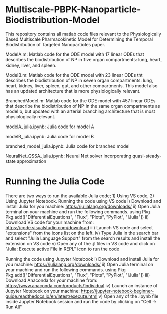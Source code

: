 # Multiscale-PBPK-Nanoparticle-Biodistribution-Model
This repository contains all matlab code files relevant to the Physiologically Based Multiscale Pharmacokinetic Model for Determining the Temporal Biodistribution of Targeted Nanoparticles paper.

ModelA.m:
Matlab code for the ODE model with 17 linear ODEs that describes the biodistribution of NP in five organ compartments: lung, heart, kidney, liver, and spleen. 

ModelB.m:
Matlab code for the ODE model with 23 linear ODEs tht describes the biodistribution of NP in seven organ compartments: lung, heart, kidney, liver, spleen, gut, and other compartments. This model also has an updated architecture that is more physiologically relevant.

BranchedModel.m:
Matlab code for the ODE model with 457 linear ODEs that describe the biodistribution of NP in the same organ compartments as model b, but updated with an arterial branching architecture that is most physiologically relevant. 

modelA_julia.ipynb:
Julia code for model A

modelB_julia.ipynb:
Julia code for model B

branched_model_julia.ipynb:
Julia code for branched model

NeuralNet_QSSA_julia.ipynb:
Neural Net solver incorporating quasi-steady-state approximation

# Running the Julia Code
There are two ways to run the available Julia code; 1) Using VS code, 2) Using Jupyter Notebook. Running the code using VS code i) Download and install Julia for you machine: https://julialang.org/downloads/ ii) Open Julia terminal on your machine and run the following commands. using Pkg Pkg.add(["DifferentialEquations", "Flux", "Plots", "PyPlot", "IJulia"]) ii) Download VS code for your machine from: https://code.visualstudio.com/download iii) Launch VS code and select "extensions" from the icons list on the left. iv) Type Julia in the search bar and select "Julia Language Support" from the search results and install the extension on VS code v) Open any of the .jl files in VS code and click on "Julia: Execute active File in REPL" icon to run the code

Running the code using Jupyter Notebook i) Download and install Julia for you machine: https://julialang.org/downloads/ ii) Open Julia terminal on your machine and run the following commands. using Pkg Pkg.add(["DifferentialEquations", "Flux", "Plots", "PyPlot", "IJulia"]) iii) Download Anaconda for your machine from: https://www.anaconda.com/products/individual iv) Launch an instance of Jupyter Notebook on your machine: https://jupyter-notebook-beginner-guide.readthedocs.io/en/latest/execute.html v) Open any of the .ipynb file inside Jupyter Notebook session and run the code by clicking on "Cell -> Run All"
